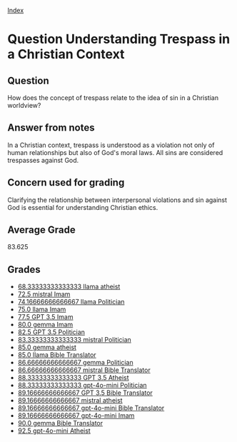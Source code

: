 
[Index](../../index.md)
# Question Understanding Trespass in a Christian Context
## Question
How does the concept of trespass relate to the idea of sin in a Christian worldview?

## Answer from notes
In a Christian context, trespass is understood as a violation not only of human relationships but also of God's moral laws. All sins are considered trespasses against God.

## Concern used for grading
Clarifying the relationship between interpersonal violations and sin against God is essential for understanding Christian ethics.

## Average Grade
83.625

## Grades
 * [68.33333333333333 llama atheist](../answers/llama_atheist/Understanding_Trespass_in_a_Christian_Context.md)
 * [72.5 mistral Imam](../answers/mistral_Imam/Understanding_Trespass_in_a_Christian_Context.md)
 * [74.16666666666667 llama Politician](../answers/llama_Politician/Understanding_Trespass_in_a_Christian_Context.md)
 * [75.0 llama Imam](../answers/llama_Imam/Understanding_Trespass_in_a_Christian_Context.md)
 * [77.5 GPT 3.5 Imam](../answers/GPT_3.5_Imam/Understanding_Trespass_in_a_Christian_Context.md)
 * [80.0 gemma Imam](../answers/gemma_Imam/Understanding_Trespass_in_a_Christian_Context.md)
 * [82.5 GPT 3.5 Politician](../answers/GPT_3.5_Politician/Understanding_Trespass_in_a_Christian_Context.md)
 * [83.33333333333333 mistral Politician](../answers/mistral_Politician/Understanding_Trespass_in_a_Christian_Context.md)
 * [85.0 gemma atheist](../answers/gemma_atheist/Understanding_Trespass_in_a_Christian_Context.md)
 * [85.0 llama Bible Translator](../answers/llama_Bible_Translator/Understanding_Trespass_in_a_Christian_Context.md)
 * [86.66666666666667 gemma Politician](../answers/gemma_Politician/Understanding_Trespass_in_a_Christian_Context.md)
 * [86.66666666666667 mistral Bible Translator](../answers/mistral_Bible_Translator/Understanding_Trespass_in_a_Christian_Context.md)
 * [88.33333333333333 GPT 3.5 Atheist](../answers/GPT_3.5_Atheist/Understanding_Trespass_in_a_Christian_Context.md)
 * [88.33333333333333 gpt-4o-mini Politician](../answers/gpt-4o-mini_Politician/Understanding_Trespass_in_a_Christian_Context.md)
 * [89.16666666666667 GPT 3.5 Bible Translator](../answers/GPT_3.5_Bible_Translator/Understanding_Trespass_in_a_Christian_Context.md)
 * [89.16666666666667 mistral atheist](../answers/mistral_atheist/Understanding_Trespass_in_a_Christian_Context.md)
 * [89.16666666666667 gpt-4o-mini Bible Translator](../answers/gpt-4o-mini_Bible_Translator/Understanding_Trespass_in_a_Christian_Context.md)
 * [89.16666666666667 gpt-4o-mini Imam](../answers/gpt-4o-mini_Imam/Understanding_Trespass_in_a_Christian_Context.md)
 * [90.0 gemma Bible Translator](../answers/gemma_Bible_Translator/Understanding_Trespass_in_a_Christian_Context.md)
 * [92.5 gpt-4o-mini Atheist](../answers/gpt-4o-mini_Atheist/Understanding_Trespass_in_a_Christian_Context.md)
